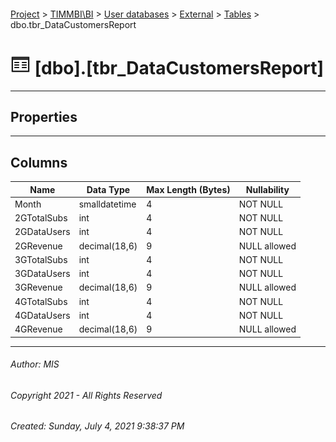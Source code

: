 #### 

[Project](../../../../index.md) > [TIMMBI\\BI](../../../index.md) > [User databases](../../index.md) > [External](../index.md) > [Tables](Tables.md) > dbo.tbr_DataCustomersReport

# ![Tables](../../../../Images/Table32.png) [dbo].[tbr_DataCustomersReport]

---

## <a name="#properties"></a>Properties



---

## <a name="#columns"></a>Columns

| Name | Data Type | Max Length (Bytes) | Nullability |
|---|---|---|---|
| Month | smalldatetime | 4 | NOT NULL |
| 2GTotalSubs | int | 4 | NOT NULL |
| 2GDataUsers | int | 4 | NOT NULL |
| 2GRevenue | decimal(18,6) | 9 | NULL allowed |
| 3GTotalSubs | int | 4 | NOT NULL |
| 3GDataUsers | int | 4 | NOT NULL |
| 3GRevenue | decimal(18,6) | 9 | NULL allowed |
| 4GTotalSubs | int | 4 | NOT NULL |
| 4GDataUsers | int | 4 | NOT NULL |
| 4GRevenue | decimal(18,6) | 9 | NULL allowed |


---

###### Author:  MIS

###### Copyright 2021 - All Rights Reserved

###### Created: Sunday, July 4, 2021 9:38:37 PM

